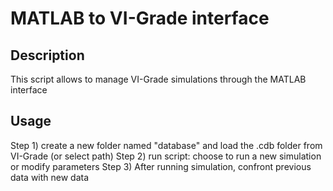 # MATLAB to VI-Grade interface
## Description
This script allows to manage VI-Grade simulations through the MATLAB interface

## Usage
Step 1) create a new folder named "database" and load the .cdb folder from VI-Grade (or select path)
Step 2) run script: choose to run a new simulation or modify parameters
Step 3) After running simulation, confront previous data with new data